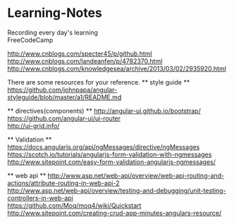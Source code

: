 # Learning-Notes
Recording every day's learning<br>
FreeCodeCamp<br>

http://www.cnblogs.com/specter45/p/github.html </br>
http://www.cnblogs.com/landeanfen/p/4782370.html</br>
http://www.cnblogs.com/knowledgesea/archive/2013/03/02/2935920.html </br>

There are some resources for your reference.
** style guide **
https://github.com/johnpapa/angular-styleguide/blob/master/a1/README.md

** directives(components) **
http://angular-ui.github.io/bootstrap/ </br>
https://github.com/angular-ui/ui-router </br>
http://ui-grid.info/

** Validation **
https://docs.angularjs.org/api/ngMessages/directive/ngMessages </br>
https://scotch.io/tutorials/angularjs-form-validation-with-ngmessages </br>
http://www.sitepoint.com/easy-form-validation-angularjs-ngmessages/ </br>

** web api **
http://www.asp.net/web-api/overview/web-api-routing-and-actions/attribute-routing-in-web-api-2 </br>
http://www.asp.net/web-api/overview/testing-and-debugging/unit-testing-controllers-in-web-api </br>
https://github.com/Moq/moq4/wiki/Quickstart </br>
http://www.sitepoint.com/creating-crud-app-minutes-angulars-resource/ </br>
